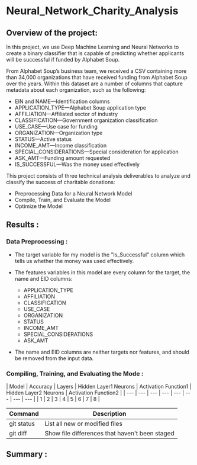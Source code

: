 # Neural_Network_Charity_Analysis

## Overview of the project:

In this project, we use Deep Machine Learning and Neural Networks to create a binary classifier that is capable of predicting whether applicants will be successful if funded by Alphabet Soup.

From Alphabet Soup’s business team, we received a CSV containing more than 34,000 organizations that have received funding from Alphabet Soup over the years. Within this dataset are a number of columns that capture metadata about each organization, such as the following:

-	EIN and NAME—Identification columns
-	APPLICATION_TYPE—Alphabet Soup application type
-	AFFILIATION—Affiliated sector of industry
-	CLASSIFICATION—Government organization classification
-	USE_CASE—Use case for funding
-	ORGANIZATION—Organization type
-	STATUS—Active status
-	INCOME_AMT—Income classification
-	SPECIAL_CONSIDERATIONS—Special consideration for application
-	ASK_AMT—Funding amount requested
-	IS_SUCCESSFUL—Was the money used effectively


This project consists of three technical analysis deliverables to analyze and classify the success of charitable donations:

- Preprocessing Data for a Neural Network Model
- Compile, Train, and Evaluate the Model
- Optimize the Model


## Results :

### Data Preprocessing :

-	The target variable for my model is the "Is_Successful" column which tells us whether the money was used effectively.
-	The features variables in this model are every column for the target, the name and EID columns:
       - APPLICATION_TYPE
       - AFFILIATION
       - CLASSIFICATION
       - USE_CASE
       - ORGANIZATION
       - STATUS
       - INCOME_AMT
       - SPECIAL_CONSIDERATIONS
       - ASK_AMT

-	The name and EID columns are neither targets nor features, and should be removed from the input data.


### Compiling, Training, and Evaluating the Mode :

| Model | Accuracy | Layers | Hidden Layer1 Neurons | Activation Function1 | Hidden Layer2 Neurons | Activation Function2 |
| --- | --- | --- | --- | --- | --- | --- | --- |
| 1 | 2 | 3 | 4 | 5 | 6 | 7 | 8 |


| Command | Description |
| --- | --- |
| git status | List all new or modified files |
| git diff | Show file differences that haven't been staged |

## Summary :
